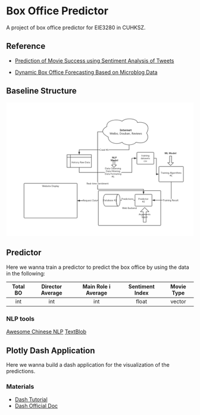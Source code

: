 # Box Office Predictor
A project of box office predictor for EIE3280 in CUHKSZ.

## Reference

- [Prediction of Movie Success using Sentiment
Analysis of Tweets](http://www.jscse.com/papers/vol3.no3/vol3.no3.46.pdf)

- [Dynamic Box Office Forecasting Based on Microblog Data](https://www.jstor.org/stable/pdf/24899494.pdf?refreqid=excelsior%3Aa3a89bc298c2c0a9c141ce4b02f3cead)

## Baseline Structure 

![structure](./assets/eie3280.png)

## Predictor
Here we wanna train a predictor to predict the box office by using the data in the following:

Total BO | Director Average | Main Role i Average  | Sentiment Index | Movie Type
:-: | :-: | :-: | :-: | :-: 
int | int | int | float | vector |

### NLP tools
[Awesome Chinese NLP](https://github.com/crownpku/Awesome-Chinese-NLP)
[TextBlob](https://textblob.readthedocs.io/en/dev/)

## Plotly Dash Application
Here we wanna build a dash application for the visualization of the predictions.
### Materials
- [Dash Tutorial](https://pythonprogramming.net/data-visualization-application-dash-python-tutorial-introduction/)
- [Dash Official Doc](https://dash.plot.ly/)
